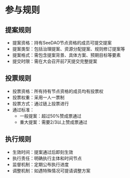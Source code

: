 # 参与规则

## 提案规则

- 提案资格：持有SeeDAO节点资格的成员可提交提案
- 提案类型：包括治理提案、资源分配提案、规则修订提案等
- 提案格式：需包含提案背景、具体方案、预期目标等要素
- 提交时限：需在大会召开前7天提交完整提案

## 投票规则

- 投票资格：所有持有节点资格的成员均有投票权
- 投票权重：采用一人一票制
- 投票方式：通过链上投票进行
- 通过标准：
  - 一般提案：超过50%赞成票通过
  - 重大提案：需要2/3以上赞成票通过

## 执行规则

- 生效时间：提案通过后即刻生效
- 执行责任：明确执行主体和时间节点
- 监督机制：定期公布执行进度
- 调整机制：如遇特殊情况可提请调整方案
